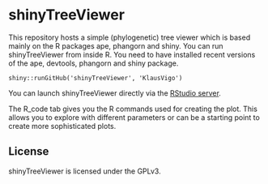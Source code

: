 shinyTreeViewer
===============

This repository hosts a simple (phylogenetic) tree viewer which is based mainly on the R packages ape, phangorn and shiny. 
You can run shinyTreeViewer from inside R. You need to have installed recent versions of the ape, devtools, phangorn and shiny package.

    shiny::runGitHub('shinyTreeViewer', 'KlausVigo')

You can launch shinyTreeViewer directly via the [RStudio server](http://klash.shinyapps.io/shinyTreeViewer/).

The R_code tab gives you the R commands used for creating the plot. This allows you to explore with different parameters or can be a starting point to create more sophisticated plots.    


License
-------
shinyTreeViewer is licensed under the GPLv3.

